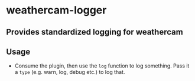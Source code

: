 # weathercam-logger
## Provides standardized logging for weathercam

## Usage
- Consume the plugin, then use the `log` function to log something. Pass it a `type` (e.g. warn, log, debug etc.) to log that.

